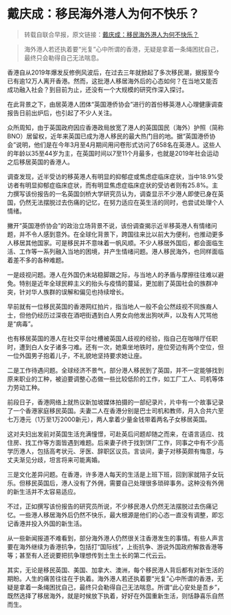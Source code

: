 # 戴庆成：移民海外港人为何不快乐？

>转载自联合早报，原文链接：[戴庆成：移民海外港人为何不快乐？](https://www.zaobao.com/news/china/story20220524-1275773)

>海外港人若还执着要“光复”心中所谓的香港，无疑是拿着一条绳困扰自己，最终只会勒得自己无法喘息。

香港自从2019年爆发反修例风波后，在过去三年就掀起了多次移民潮，据报至今已有逾12万人离开香港。然而，这批港人移居海外后的心态如何？在当地又能否成功融入社会？到目前为止，还没有一个大规模的研究作深入探讨。

在此背景之下，由居英港人团体“英国港侨协会”进行的首份移英港人心理健康调查报告日前出炉后，也引起了不少人关注。

众所周知，由于英国政府因应香港政局放宽了港人的英国国民（海外）护照（简称BNO）居留权，近年来英国已成为港人移民的最大热门目的地。据“英国港侨协会”说明，他们是在今年3月至4月期间用问卷形式访问了658名在英港人。这些人的年龄以35至44岁为主，在英国时间以7至11个月最多，也就是2019年社会运动之后移居英国的香港人。

调查发现，近半受访的移英港人有明显的抑郁症或焦虑症临床症状，当中18.9%受访者有明显抑郁症临床症状，而有明显焦虑症临床症状的受访者则有25.8%。主力撰写该份报告的一名英国剑桥大学研究员认为，调查显示不少港人即使已身在英国，仍然无法摆脱过去伤痛的记忆，在努力适应在英生活的同时，也尝试处理个人情绪。

撇开“英国港侨协会”的政治立场背景不说，该份调查揭示近半移英港人有情绪问题，并不令人感到意外。在全球化背景下，跨国往来比以前大为便利，也推动更多人移居其他国家。可是移民并不意味着一帆风顺。不少人移居外国后，都会面临生活、工作等一系列融入当地的困境，并产生情绪问题。港人移民海外，也同样面临着差不多的各种难题。

一是歧视问题。港人在外国仍未站稳脚跟之际，与当地人的矛盾与摩擦往往难以避免。特别是近年全球民粹主义的抬头与疫情的蔓延，更加剧了英国社会的族群冲突，针对华人族群的误解和偏见也持续增长。

早前就有一位移民英国的香港网红拍片，指当地人一般不会公然歧视不同族裔人士，但他仍经历过深夜在酒吧街遇到白人男女向他发出狗吠声，以及有人咒骂他是“病毒”。

也有移居英国的港人在社交平台吐槽被英国人歧视的经验，指自己在咖啡厅任职时，遭到白人女子诸多刁难。还有一次，她乘坐地铁时，座位旁边有两个空位，但一位外国男子抱着儿子，不礼貌地坚持要求她让座。

二是工作待遇问题。全球经济不景气，部分港人移民到了英国，并不一定能够找到原来职业的工种，被迫要调整心态做一些比较低阶的工作，如工厂工人、司机等体力劳动工种。

前段日子，香港网络上就热议新加坡媒体拍摄的一部纪录片，片中有一个故事记录了一个香港家庭移民英国。夫妻二人在香港分别是巴士司机和教师，月入合共六至七万港元（1万至1万2000新元），两人拿着少量金钱带着两名子女移居英国。

这对夫妇出发前对英国生活充满憧憬，可赴英后问题却随之而来，在语言适应、找住房、找工作等方面皆遇到难题。后来妻子终于找到饼厂工作，同事之中有不少高学历港人，包括高考状元、牙医、辞职区议员。言谈间，妻子对移英颇有悔意，与丈夫渐见分歧，坦言将来可能离婚。

三是文化差异问题。在香港，许多港人每天的生活是上班下班，回到家就陪子女玩乐。但移民英国后，港人没有了外佣，需要自己处理很多琐碎事务。这种没有外佣的新生活并不太容易适应。

不过，正如撰写该份报告的研究员所说，不少移民港人仍然无法摆脱过去伤痛记忆。一些港人移居海外后仍然不快乐，最大根源是他们的心态一直没有调整，即忘记香港并投入外国的新生活。

从一些新闻报道不难看到，部分海外港人仍然很关注香港发生的事情。有些人声言要在海外继续为香港抗争，包括打“国际线”，上街抗争、游说外国政府解救香港等等；甚至有人还说要把抗争理想传到土生土长的第二代云云。

其实，无论是移民英国、美国、加拿大、澳洲，每个移民港人背后都有对新生活的期盼。人生的痛苦往往在于执着。海外港人若还执着要“光复”心中所谓的香港，无疑是拿着一条绳困扰自己，最终只会勒得自己无法喘息。所谓“此心安处是吾乡”，既然选择了移居海外，就是时候放下执着，好好在外国重新生活，则恬静喜乐自然而生。

